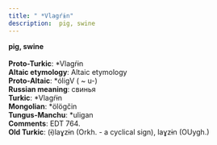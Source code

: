 ```yaml
---
title: " *Vlagŕɨn"
description:  pig, swine
---
```

<p data-pagefind-weight="0.5">
<strong> pig, swine</strong><br><br>
<strong>Proto-Turkic</strong>:  *Vlagŕɨn<br>
<strong>Altaic etymology</strong>:  Altaic etymology<br>
<strong> Proto-Altaic</strong>:  *óligV ( ~ u-)<br>
<strong>Russian meaning</strong>:  свинья<br>
<strong>Turkic</strong>:  *Vlagŕɨn<br>
<strong>Mongolian</strong>:  *ölögčin<br>
<strong>Tungus-Manchu</strong>:  *uligan<br>
<strong>Comments</strong>:  EDT 764.<br>
<strong>Old Turkic</strong>:  (ɨ)laɣzɨn (Orkh. - a cyclical sign), laɣzɨn (OUygh.)<br>

</p>
